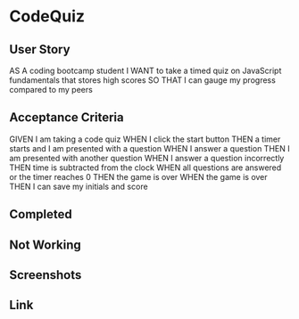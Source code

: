 # CodeQuiz

## User Story

AS A coding bootcamp student
I WANT to take a timed quiz on JavaScript fundamentals that stores high scores
SO THAT I can gauge my progress compared to my peers

## Acceptance Criteria

GIVEN I am taking a code quiz
WHEN I click the start button
THEN a timer starts and I am presented with a question
WHEN I answer a question
THEN I am presented with another question
WHEN I answer a question incorrectly
THEN time is subtracted from the clock
WHEN all questions are answered or the timer reaches 0
THEN the game is over
WHEN the game is over
THEN I can save my initials and score

## Completed

## Not Working

## Screenshots

## Link
